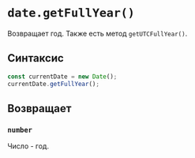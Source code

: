 # `date.getFullYear()`

Возвращает год. Также есть метод `getUTCFullYear()`.

## Синтаксис

```js
const currentDate = new Date();
currentDate.getFullYear();
```

## Возвращает

### `number`

Число - год.
